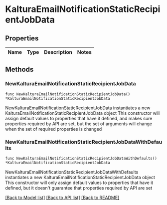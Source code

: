 # KalturaEmailNotificationStaticRecipientJobData

## Properties

Name | Type | Description | Notes
------------ | ------------- | ------------- | -------------

## Methods

### NewKalturaEmailNotificationStaticRecipientJobData

`func NewKalturaEmailNotificationStaticRecipientJobData() *KalturaEmailNotificationStaticRecipientJobData`

NewKalturaEmailNotificationStaticRecipientJobData instantiates a new KalturaEmailNotificationStaticRecipientJobData object
This constructor will assign default values to properties that have it defined,
and makes sure properties required by API are set, but the set of arguments
will change when the set of required properties is changed

### NewKalturaEmailNotificationStaticRecipientJobDataWithDefaults

`func NewKalturaEmailNotificationStaticRecipientJobDataWithDefaults() *KalturaEmailNotificationStaticRecipientJobData`

NewKalturaEmailNotificationStaticRecipientJobDataWithDefaults instantiates a new KalturaEmailNotificationStaticRecipientJobData object
This constructor will only assign default values to properties that have it defined,
but it doesn't guarantee that properties required by API are set


[[Back to Model list]](../README.md#documentation-for-models) [[Back to API list]](../README.md#documentation-for-api-endpoints) [[Back to README]](../README.md)


